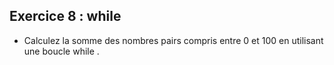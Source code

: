 ## Exercice 8 : while

- Calculez la somme des nombres pairs compris entre 0 et 100 en utilisant
une boucle while .
